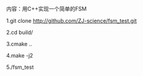 内容：用C++实现一个简单的FSM

1.git clone http://github.com/ZJ-science/fsm_test.git

2.cd build/

3.cmake ..

4.make -j2

5./fsm_test

